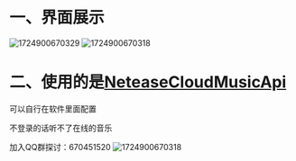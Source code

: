 # 一、界面展示
![1724900670329](https://github.com/user-attachments/assets/083bb7c0-49a6-43f1-913a-cfb8fbcc19d3)
![1724900670318](https://github.com/user-attachments/assets/71071e15-a450-47f9-8c20-db6b07246b84)



# 二、使用的是[NeteaseCloudMusicApi](https://gitlab.com/Binaryify/neteasecloudmusicapi)

可以自行在软件里面配置

不登录的话听不了在线的音乐





加入QQ群探讨：670451520
![1724900670318](https://github.com/user-attachments/assets/251cd6a9-a2b8-400b-9d06-214ea4e12238)








